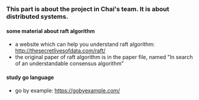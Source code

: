 ### This part is about the project in Chai's team. It is about distributed systems.

#### some material about raft algorithm
- a website which can help you understand raft algorithm: http://thesecretlivesofdata.com/raft/
- the original paper of raft algorithm is in the paper file, named "In search of an understandable consensus algorithm"
#### study go language
-  go by example: https://gobyexample.com/